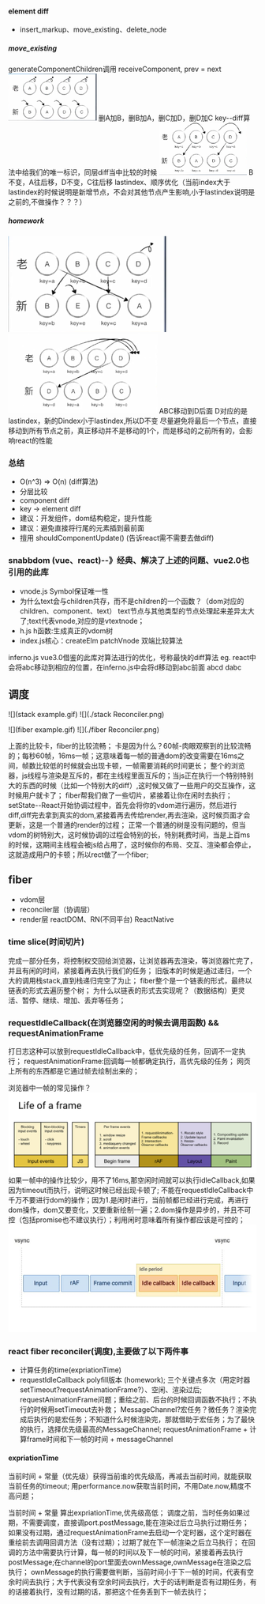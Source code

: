 #### element diff
- insert_markup、move_existing、delete_node
##### move_existing
generateComponentChildren调用 receiveComponent, prev = next
![](./element_diff.png)
删A加B，删B加A，删C加D，删D加C
key--diff算法中给我们的唯一标识，同层diff当中比较的时候
![](./element_diff_with_key.png)
B不变，A往后移，D不变，C往后移
lastindex、顺序优化（当前index大于lastindex的时候说明是新增节点，不会对其他节点产生影响,小于lastindex说明是之前的,不做操作？？？）
##### homework
![](./dom-diff-update1.png)
![](./dom-diff-update2.png)
ABC移动到D后面
D对应的是lastindex，新的Dindex小于lastindex,所以D不变
尽量避免将最后一个节点，直接移动到所有节点之前，真正移动并不是移动的1个，而是移动的之前所有的，会影响react的性能
### 总结
- O(n^3) => O(n) (diff算法)
- 分层比较
- component diff
- key -> element diff
- 建议：开发组件，dom结构稳定，提升性能
- 建议：避免直接将行尾的元素插到最前面
- 擅用 shouldComponentUpdate() (告诉react需不需要去做diff)
### snabbdom (vue、react)--》经典、解决了上述的问题、vue2.0也引用的此库
- vnode.js Symbol保证唯一性
- 为什么text会与children共存，而不是children的一个函数？（dom对应的children、component、text）
  text节点与其他类型的节点处理起来差异太大了;text代表vnode,对应的是vtextnode；
- h.js  h函数:生成真正的vdom树
- index.js核心：createElm  patchVnode
双端比较算法

inferno.js vue3.0借鉴的此库对算法进行的优化，号称最快的diff算法
eg. react中会将abc移动到相应的位置，在inferno.js中会将d移动到abc前面
abcd
dabc

## 调度
![](stack example.gif)
![](./stack Reconciler.png)

![](fiber example.gif)
![](./fiber Reconciler.png)

上面的比较卡，fiber的比较流畅；
卡是因为什么？60帧-肉眼观察到的比较流畅的；每秒60帧，16ms一帧；这意味着每一帧的普通dom的改变需要在16ms之间，帧数比较低的时候就会出现卡顿，一帧需要消耗的时间更长；
整个的浏览器，js线程与渲染是互斥的，都在主线程里面互斥的；当js正在执行一个特别特别大的东西的时候（比如一个特别大的diff）,这时候又做了一些用户的交互操作，这时候用户就卡了；
fiber帮我们做了一些切片，紧接着让你在闲时去执行；
setState--React开始协调过程中，首先会将你的vdom进行遍历，然后进行diff,diff完去拿到真实的dom,紧接着再去传给render,再去渲染，这时候页面才会更新，这是一个普通的render的过程；
正常一个普通的树是没有问题的，但当vdom的树特别大，这时候协调的过程会特别的长，特别耗费时间，当是上百ms的时候，这期间主线程会被js给占用了，这时候你的布局、交互、渲染都会停止，这就造成用户的卡顿；所以rect做了一个fiber;

## fiber
- vdom层
- reconciler层（协调层）
- render层 reactDOM、RN(不同平台) ReactNative
### time slice(时间切片)
完成一部分任务，将控制权交回给浏览器，让浏览器再去渲染，等浏览器忙完了，并且有闲的时间，紧接着再去执行我们的任务；
旧版本的时候是通过递归，一个大的调用栈stack,直到栈递归完空了为止；
fiber整个是一个链表的形式，最终以链表的形式去遍历整个树；
为什么以链表的形式去实现呢？（数据结构）更灵活、暂停、继续、增加、丢弃等任务；
### requestIdleCallback(在浏览器空闲的时候去调用函数) && requestAnimationFrame
打日志这种可以放到requestIdleCallback中，低优先级的任务，回调不一定执行；
requestAnimationFrame:回调每一帧都确定执行，高优先级的任务；
网页上所有的东西都是它通过帧去绘制出来的；

浏览器中一帧的常见操作？
![](./life_of_a_frame.png)
如果一帧中的操作比较少，用不了16ms,那空闲时间就可以执行idleCallback,如果因为timeout而执行，说明这时候已经出现卡顿了;
不能在requestIdleCallback中千万不要进行dom的操作；因为1.是闲时进行，当前帧都已经进行完成，再进行dom操作，dom又要变化，又要重新绘制一遍；2.dom操作是异步的，并且不可控（包括promise也不建议执行）；利用闲时意味着所有操作都应该是可控的；
![](./idle_callback.png)
### react fiber reconciler(调度),主要做了以下两件事
- 计算任务的time(expriationTime)
- requestIdleCallback polyfill版本 (homework);
  三个关键点多次（用定时器setTimeout?requestAnimationFrame?）、空闲、渲染过后;
  requestAnimationFrame问题；重绘之前、后台的时候回调函数不执行；不执行的时候用setTimeout去补救；
  MessageChannel?宏任务？微任务？渲染完成后执行的是宏任务；不知道什么时候渲染完，那就借助于宏任务；为了最快的执行，选择优先级最高的MessageChannel;
  requestAnimationFrame + 计算frame时间和下一帧的时间 + messageChannel

#### expriationTime
当前时间 + 常量（优先级）获得当前谁的优先级高，再减去当前时间，就能获取当前任务的timeout;
用performance.now获取当前时间，不用Date.now,精度不高问题；

当前时间 + 常量 算出expriationTime,优先级高低；
调度之前，当时任务如果过期，不需要调度，直接调port.postMessage,能在渲染过后立马执行过期任务；
如果没有过期，通过requestAnimationFrame去启动一个定时器，这个定时器在重绘前去调用回调方法（没有过期）；过期了就在下一帧渲染之后立马执行；
在回调的方法中需要执行计算，每一帧的时间以及下一帧的时间，紧接着再去执行postMessage;在channel的port里面去ownMessage,ownMessage在渲染之后执行；
ownMessage的执行需要做判断，当前时间小于下一帧的时间，代表有空余时间去执行；大于代表没有空余时间去执行，大于的话判断是否有过期任务，有的话接着执行，没有过期的话，那把这个任务丢到下一帧去执行；